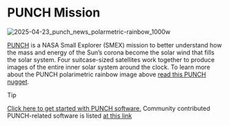 # PUNCH Mission   

![2025-04-23_punch_news_polarmetric-rainbow_1000w](https://github.com/user-attachments/assets/f9d296f5-ab1c-4920-a8fe-a1c2477ebfba)

[PUNCH](https://punch.space.swri.edu/) is a NASA Small Explorer (SMEX) mission to better understand how the mass and energy of the Sun’s corona become the solar wind that fills the solar system. Four suitcase-sized satellites work together to produce images of the entire inner solar system around the clock. To learn more about the PUNCH polarimetric rainbow image above [read this PUNCH nugget](https://punch.space.swri.edu/punch_news.php?story=2025-04-23_punch_news_polarmetric-rainbow).

> [!TIP]
> [Click here to get started with PUNCH software.](https://github.com/punch-mission/punch-mission)
> Community contributed PUNCH-related software is listed [at this link](https://github.com/punch-mission/punch-mission/blob/main/contributed_tools.md)
